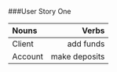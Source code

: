 ###User Story One

| Nouns     | Verbs        |
|:----------|-------------:|
|Client     |add funds     |
|Account    |make deposits |
